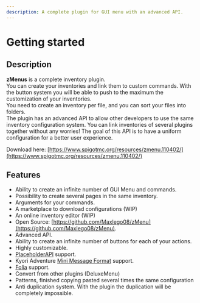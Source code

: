 ```yaml
---
description: A complete plugin for GUI menu with an advanced API.
---
```


# Getting started

## Description

**zMenus** is a complete inventory plugin.\
You can create your inventories and link them to custom commands. With the button system you will be able to push to the maximum the customization of your inventories.\
You need to create an inventory per file, and you can sort your files into folders.\
The plugin has an advanced API to allow other developers to use the same inventory configuration system. You can link inventories of several plugins together without any worries! The goal of this API is to have a uniform configuration for a better user experience.



Download here: [https://www.spigotmc.org/resources/zmenu.110402/](https://www.spigotmc.org/resources/zmenu.110402/)

## Features

* Ability to create an infinite number of GUI Menu and commands.
* Possibility to create several pages in the same inventory.
* Arguments for your commands.
* A marketplace to download configurations (WIP)
* An online inventory editor (WIP)
* Open Source: [https://github.com/Maxlego08/zMenu](https://github.com/Maxlego08/zMenu).
* Advanced API.
* Ability to create an infinite number of buttons for each of your actions.
* Highly customizable.
* [PlaceholderAPI](https://www.spigotmc.org/resources/placeholderapi.6245/) support.
* Kyori Adventure [Mini Message Format](https://docs.adventure.kyori.net/minimessage/format.html) support.
* [Folia](https://papermc.io/software/folia) support.
* Convert from other plugins (DeluxeMenu)
* Patterns, finished copying pasted several times the same configuration
* Anti duplication system. With the plugin the duplication will be completely impossible.
